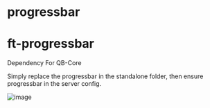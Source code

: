 # progressbar
# ft-progressbar
Dependency For QB-Core

Simply replace the progressbar in the standalone folder, then ensure progressbar in the server config.

![image](https://cdn.discordapp.com/attachments/997008380642205746/1028549640028704888/unknown.png)


